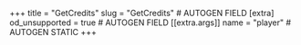 +++
title = "GetCredits"
slug = "GetCredits" # AUTOGEN FIELD
[extra]
od_unsupported = true # AUTOGEN FIELD
[[extra.args]]
name = "player" # AUTOGEN STATIC
+++